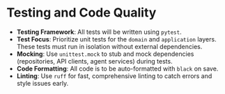 # Testing and Code Quality

- **Testing Framework**: All tests will be written using `pytest`.
- **Test Focus**: Prioritize unit tests for the `domain` and `application` layers. These tests must run in isolation without external dependencies.
- **Mocking**: Use `unittest.mock` to stub and mock dependencies (repositories, API clients, agent services) during tests.
- **Code Formatting**: All code is to be auto-formatted with `black` on save.
- **Linting**: Use `ruff` for fast, comprehensive linting to catch errors and style issues early.
